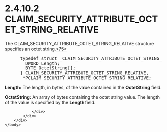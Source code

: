<html dir="LTR" xmlns:mshelp="http://msdn.microsoft.com/mshelp" xmlns:ddue="http://ddue.schemas.microsoft.com/authoring/2003/5" xmlns:xlink="http://www.w3.org/1999/xlink" xmlns:tool="http://www.microsoft.com/tooltip">
    <head>
        <meta http-equiv="Content-Type" content="text/html; CHARSET=utf-8"></meta>
        <meta name="save" content="history"></meta>
        <title>2.4.10.2 CLAIM_SECURITY_ATTRIBUTE_OCTET_STRING_RELATIVE</title>
        <xml>
            <mshelp:toctitle title="2.4.10.2 CLAIM_SECURITY_ATTRIBUTE_OCTET_STRING_RELATIVE"></mshelp:toctitle>
            <mshelp:rltitle title="[MS-DTYP]: CLAIM_SECURITY_ATTRIBUTE_OCTET_STRING_RELATIVE"></mshelp:rltitle>
            <mshelp:keyword index="A" term="9020a075-c1af-4b03-930b-ba785743bcab"></mshelp:keyword>
            <mshelp:attr name="DCSext.ContentType" value="open specification"></mshelp:attr>
            <mshelp:attr name="AssetID" value="9020a075-c1af-4b03-930b-ba785743bcab"></mshelp:attr>
            <mshelp:attr name="TopicType" value="kbRef"></mshelp:attr>
            <mshelp:attr name="DCSext.Title" value="[MS-DTYP]: CLAIM_SECURITY_ATTRIBUTE_OCTET_STRING_RELATIVE" />
        </xml>
    </head>
    <body>
        <div id="header">
            <h1 class="heading">2.4.10.2 CLAIM_SECURITY_ATTRIBUTE_OCTET_STRING_RELATIVE</h1>
        </div>
        <div id="mainSection">
            <div id="mainBody">
                <div id="allHistory" class="saveHistory"></div>
                <div id="sectionSection0" class="section" name="collapseableSection">
                    

<p>The CLAIM_SECURITY_ATTRIBUTE_OCTET_STRING_RELATIVE structure
specifies an octet string.<a id="Appendix_A_Target_75"></a><a href="11e1608c-6169-4fbc-9c33-373fc9b224f4.md#Appendix_A_75" aria-label="Product behavior note 75">&lt;75&gt;</a></p>

<dl>
<dd>
<div><pre> typedef struct _CLAIM_SECURITY_ATTRIBUTE_OCTET_STRING_RELATIVE {
   DWORD Length;
   BYTE OctetString[];
 } CLAIM_SECURITY_ATTRIBUTE_OCTET_STRING_RELATIVE,
  *PCLAIM_SECURITY_ATTRIBUTE_OCTET_STRING_RELATIVE;
</pre></div>
</dd></dl>

<p><b>Length:</b>  The length, in bytes, of
the value contained in the <b>OctetString</b> field.</p>

<p><b>OctetString:</b>  An array of bytes
containing the octet string value. The length of the value is specified by the <b>Length</b>
field.</p>


                </div>
            </div>
        </div>
    </body>
</html>